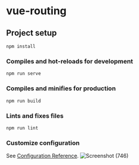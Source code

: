 # vue-routing

## Project setup
```
npm install
```

### Compiles and hot-reloads for development
```
npm run serve
```

### Compiles and minifies for production
```
npm run build
```

### Lints and fixes files
```
npm run lint
```

### Customize configuration
See [Configuration Reference](https://cli.vuejs.org/config/).
![Screenshot (746)](https://user-images.githubusercontent.com/43197833/95651414-7a0f3300-0b14-11eb-959b-94efc9abd202.png)
